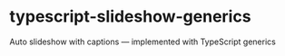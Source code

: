 # typescript-slideshow-generics
Auto slideshow with captions — implemented with TypeScript generics

